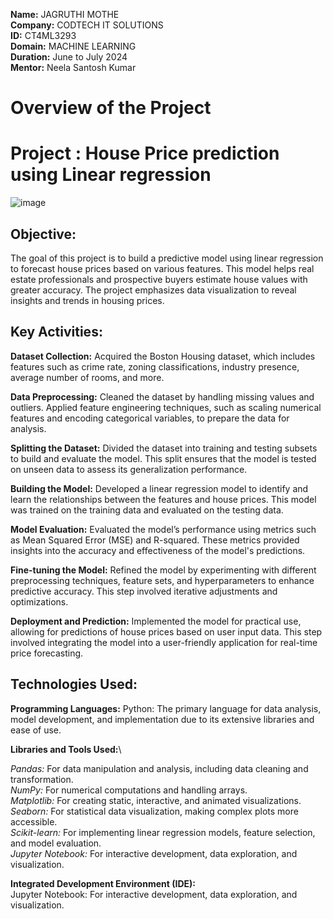 **Name:** JAGRUTHI MOTHE <br>
**Company:** CODTECH IT SOLUTIONS <br>
**ID:** CT4ML3293 <br>
**Domain:** MACHINE LEARNING <br>
**Duration:** June to July 2024 <br>
**Mentor:** Neela Santosh Kumar <br>

# Overview of the Project

# Project : House Price prediction using Linear regression

![image](https://github.com/user-attachments/assets/1b8ac920-d103-4cb6-a9e8-40a38e08e1e3)

## Objective: 
The goal of this project is to build a predictive model using linear regression to forecast house prices based on various features. This model helps real estate professionals and prospective buyers estimate house values with greater accuracy. The project emphasizes data visualization to reveal insights and trends in housing prices.
## Key Activities:

**Dataset Collection:**
Acquired the Boston Housing dataset, which includes features such as crime rate, zoning classifications, industry presence, average number of rooms, and more.

**Data Preprocessing:**
Cleaned the dataset by handling missing values and outliers. Applied feature engineering techniques, such as scaling numerical features and encoding categorical variables, to prepare the data for analysis.

**Splitting the Dataset:**
Divided the dataset into training and testing subsets to build and evaluate the model. This split ensures that the model is tested on unseen data to assess its generalization performance.

**Building the Model:**
Developed a linear regression model to identify and learn the relationships between the features and house prices. This model was trained on the training data and evaluated on the testing data.

**Model Evaluation:**
Evaluated the model’s performance using metrics such as Mean Squared Error (MSE) and R-squared. These metrics provided insights into the accuracy and effectiveness of the model's predictions.

**Fine-tuning the Model:**
Refined the model by experimenting with different preprocessing techniques, feature sets, and hyperparameters to enhance predictive accuracy. This step involved iterative adjustments and optimizations.

**Deployment and Prediction:**
Implemented the model for practical use, allowing for predictions of house prices based on user input data. This step involved integrating the model into a user-friendly application for real-time price forecasting.
## Technologies Used:

**Programming Languages:**
Python: The primary language for data analysis, model development, and implementation due to its extensive libraries and ease of use.

**Libraries and Tools Used:**\

*Pandas:* For data manipulation and analysis, including data cleaning and transformation.\
*NumPy:* For numerical computations and handling arrays.\
*Matplotlib:* For creating static, interactive, and animated visualizations.\
*Seaborn:* For statistical data visualization, making complex plots more accessible.\
*Scikit-learn:* For implementing linear regression models, feature selection, and model evaluation.\
*Jupyter Notebook:* For interactive development, data exploration, and visualization.


**Integrated Development Environment (IDE):**\
Jupyter Notebook: For interactive development, data exploration, and visualization.
